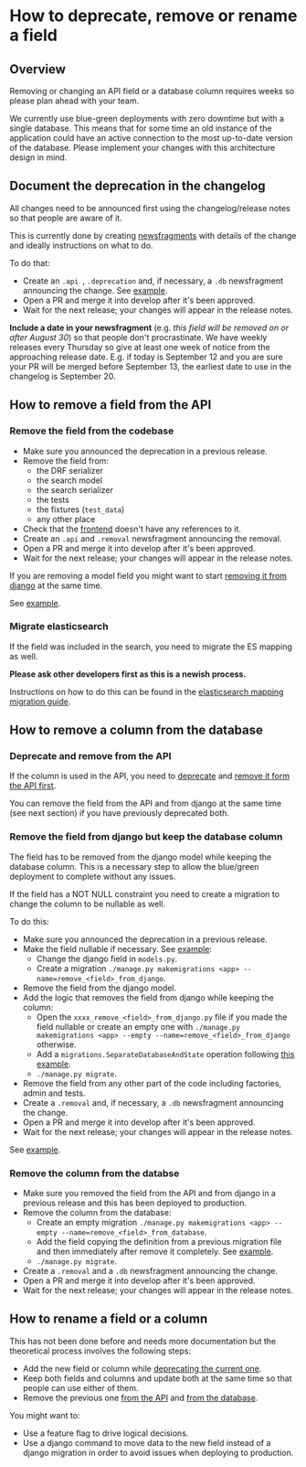 # How to deprecate, remove or rename a field

## Overview

Removing or changing an API field or a database column requires weeks so please plan ahead with your team.

We currently use blue-green deployments with zero downtime but with a single database. This means that for some time an old instance of the application could have an active connection to the most up-to-date version of the database. Please implement your changes with this architecture design in mind.

## <a name="document-deprecation"></a> Document the deprecation in the changelog

All changes need to be announced first using the changelog/release notes so that people are aware of it.

This is currently done by creating [newsfragments](../changelog/) with details of the change and ideally instructions on what to do.

To do that:

* Create an `.api `, `.deprecation` and, if necessary, a `.db` newsfragment announcing the change. See [example](https://github.com/uktrade/data-hub-leeloo/commit/ff5484b4331cd8a42dfd962d00438274d9edc6a6).
* Open a PR and merge it into develop after it's been approved.
* Wait for the next release; your changes will appear in the release notes.

**Include a date in your newsfragment** (e.g. _this field will be removed on or after August 30_) so that people don't procrastinate.
We have weekly releases every Thursday so give at least one week of notice from the approaching release date. E.g. if today is September 12 and you are sure your PR will be merged before September 13, the earliest date to use in the changelog is September 20.

## <a name="how-to-remove-from-api"></a>How to remove a field from the API

### Remove the field from the codebase

* Make sure you announced the deprecation in a previous release.
* Remove the field from:
    * the DRF serializer
    * the search model
    * the search serializer
    * the tests
    * the fixtures (`test_data`)
    * any other place
* Check that the [frontend](https://github.com/uktrade/data-hub-frontend) doesn't have any references to it.
* Create an `.api` and `.removal` newsfragment announcing the removal.
* Open a PR and merge it into develop after it's been approved.
* Wait for the next release; your changes will appear in the release notes.

If you are removing a model field you might want to start [removing it from django](#how-to-remove-column) at the same time.

See [example](https://github.com/uktrade/data-hub-leeloo/pull/1107/files).

### Migrate elasticsearch

If the field was included in the search, you need to migrate the ES mapping as well.

**Please ask other developers first as this is a newish process.**

Instructions on how to do this can be found in the [elasticsearch mapping migration guide](./Elasticsearch&#32;migrations.md).

## <a name="how-to-remove-column"></a>How to remove a column from the database

### Deprecate and remove from the API

If the column is used in the API, you need to [deprecate](#document-deprecation) and [remove it form the API first](#how-to-remove-from-api).

You can remove the field from the API and from django at the same time (see next section) if you have previously deprecated both.

### Remove the field from django but keep the database column

The field has to be removed from the django model while keeping the database column. This is a necessary step to allow the blue/green deployment to complete without any issues.

If the field has a NOT NULL constraint you need to create a migration to change the column to be nullable as well.

To do this:
* Make sure you announced the deprecation in a previous release.
* Make the field nullable if necessary. See [example](https://github.com/uktrade/data-hub-leeloo/blob/d57e613aad6c4c033131f0b3074e6143bd4fb010/datahub/company/migrations/0036_update_contact_contactable_columns.py):
    * Change the django field in `models.py`.
    * Create a migration `./manage.py makemigrations <app> --name=remove_<field>_from_django`.
* Remove the field from the django model.
* Add the logic that removes the field from django while keeping the column:
    * Open the `xxxx_remove_<field>_from_django.py` file if you made the field nullable or create an empty one with `./manage.py makemigrations <app> --empty --name=remove_<field>_from_django` otherwise.
    * Add a `migrations.SeparateDatabaseAndState` operation following [this example](https://github.com/uktrade/data-hub-leeloo/blob/d4b7d447cb992f71427ac56b219d4a63c73fbb2b/datahub/company/migrations/0034_remove-account-manager-from-django.py).
    * `./manage.py migrate`.
* Remove the field from any other part of the code including factories, admin and tests.
* Create a `.removal` and, if necessary, a `.db` newsfragment announcing the change.
* Open a PR and merge it into develop after it's been approved.
* Wait for the next release; your changes will appear in the release notes.

See [example](https://github.com/uktrade/data-hub-leeloo/pull/1107/files).

### Remove the column from the databse

* Make sure you removed the field from the API and from django in a previous release and this has been deployed to production.
* Remove the column from the database:
    * Create an empty migration `./manage.py makemigrations <app> --empty --name=remove_<field>_from_database`.
    * Add the field copying the definition from a previous migration file and then immediately after remove it completely. See [example](https://github.com/uktrade/data-hub-leeloo/blob/70eb77d76f5189f9476601ca1a5f118c9b7cbe5f/datahub/company/migrations/0035_remove_account_manager_column.py).
    * `./manage.py migrate`.
* Create a `.removal` and a `.db` newsfragment announcing the change.
* Open a PR and merge it into develop after it's been approved.
* Wait for the next release; your changes will appear in the release notes.

## How to rename a field or a column

This has not been done before and needs more documentation but the theoretical process involves the following steps:
* Add the new field or column while [deprecating the current one](#document-deprecation).
* Keep both fields and columns and update both at the same time so that people can use either of them.
* Remove the previous one [from the API](#how-to-remove-from-api) and [from the database](#how-to-remove-column).

You might want to:
* Use a feature flag to drive logical decisions.
* Use a django command to move data to the new field instead of a django migration in order to avoid issues when deploying to production.
